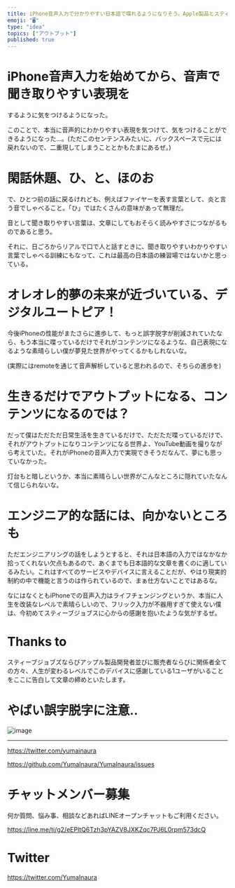 ```yaml
---
title: iPhone音声入力で分かりやすい日本語で喋れるようになりそう。Apple製品とスティーブ・ジョブズに感謝したくなった日。
emoji: "🖥"
type: "idea"
topics: ["アウトプット"]
published: true
---
```




# iPhone音声入力を始めてから、音声で聞き取りやすい表現を

するように気をつけるようになった。

このことで、本当に音声的にわかりやすい表現を気つけて、気をつけることができるようになった…。(ただこのセンテンスみたいに、バックスペースで元には戻れないので、二重現してしまうこととかもたまにあるぜ。)

# 閑話休題、ひ、と、ほのお

で、ひとつ前の話に戻るけれども、例えばファイヤーを表す言葉として、炎と言う音でしゃべること。「ひ」ではたくさんの意味があって無理だ。

音として聞き取りやすい言葉は、文章にしてもおそらく読みやすさにつながるものであると思う。

それに、日ごろからリアルで口で人と話すときに、聞き取りやすいわかりやすい言葉でしゃべる訓練にもなって、これは最高の日本語の練習場ではないかと思っている。

# オレオレ的夢の未来が近づいている、デジタルユートピア！

今後iPhoneの性能がまたさらに進歩して、もっと誤字脱字が削減されていたなら、もう本当に喋っているだけでそれがコンテンツになるような、自己表現になるような素晴らしい僕が夢見た世界がやってくるかもしれないな。

(実際にはremoteを通じて音声解析していると思われるので、そちらの進歩を)

# 生きるだけでアウトプットになる、コンテンツになるのでは？

だって僕はただただ日常生活を生きているだけで、ただただ喋っているだけで、それがアウトプットになりコンテンツになる世界よ、YouTube動画を撮りながら考えていた。それがiPhoneの音声入力で実現できそうだなんて、夢にも思っていなかった。

灯台もと暗しというか、本当に素晴らしい世界がこんなところに隠れていたなんて信じられないな。

# エンジニア的な話には、向かないところも

ただエンジニアリングの話をしようとすると、それは日本語の入力ではなかなか拾ってくれない欠点もあるので、あくまでも日本語的な文章を書くのに適しているみたい。これはすべてのサービスやデバイスに言えることだが、やはり現実的制約の中で機能と言うのは作られているので、まぁ仕方ないことではあるな。

なにはなくともiPhoneでの音声入力はライフチェンジングというか、本当に人生を改装なレベルで素晴らしいので、フリック入力が不器用すぎて使えない僕は、今初めてスティーブジョブスに心からの感謝を抱いたような気がするぜ。

# Thanks to

スティーブジョブズならびアップル製品開発者並びに販売者ならびに関係者全ての方々、人生が変わるレベルでこのデバイスに感謝している1ユーザがいることをここに告白して文章の締めといたします。

# やばい誤字脱字に注意‥

![image](https://user-images.githubusercontent.com/13635059/51081771-066fa480-173b-11e9-8135-85249f73260c.png)

---

https://twitter.com/yumainaura

https://github.com/YumaInaura/YumaInaura/issues










<!-- Update From Qiita API -->

# チャットメンバー募集


何か質問、悩み事、相談などあればLINEオープンチャットもご利用ください。

https://line.me/ti/g2/eEPltQ6Tzh3pYAZV8JXKZqc7PJ6L0rpm573dcQ





# Twitter


https://twitter.com/YumaInaura


<!-- Update From Qiita API -->


